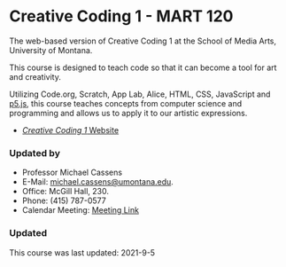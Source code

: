 # Creative Coding 1 - MART 120

The web-based version of Creative Coding 1 at the School of Media Arts, University of Montana.

This course is designed to teach code so that it can become a tool for art and creativity.

Utilizing Code.org, Scratch, App Lab, Alice, HTML, CSS, JavaScript and [p5.js](https://p5js.org), this course teaches concepts from computer science and programming and allows us to apply it to our artistic expressions.

- [_Creative Coding 1_ Website](https://montana-media-arts.github.io/120_CreativeCoding1-Spring2021/)


### Updated by

- Professor Michael Cassens
- E-Mail: [michael.cassens@umontana.edu](mailto:michael.cassens@umontana.edu).
- Office: McGill Hall, 230.
- Phone: (415) 787-0577
- Calendar Meeting: [Meeting Link](https://calendly.com/michael-cassens/120-meeting)

### Updated

This course was last updated: 2021-9-5
